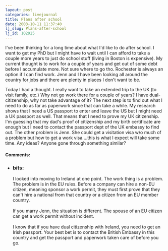 ```yaml
---
layout: post
categories: livejournal
title: Plans after school
date: 2003-10-11 11:37:40
lj_slug: Plans-after-school
lj_id: 102925
---
```

I've been thinking for a long time about what I'd like to do after school. I want to get my PhD but I might have to wait until I can afford to take a couple more years to just do school stuff (living in Boston is expensive). My current thought is to work for a couple of years and get out of some debt before I accumulate more. Not sure where to go tho. Rochester is always an option if I can find work. Jenn and I have been looking all around the country for jobs and there are plenty in places I don't want to be.  



Today I had a thought. I really want to take an extended trip to the UK (to visit family, etc.) Why not go work there for a couple of years? I have dual-citizenship, why not take advantage of it? The next step is to find out what I need to do as far as paperwork since that can take a while. My research shows that I need a US passport to enter and leave the US but I might need a UK passport as well. That means that I need to prove my UK citizenship. I'm guessing that my dad's proof of citizenship and my birth certificate are enough but I need to contact the passport dept of the UK embassy to find out. The other problem is Jenn. She could get a visitation visa w/o much of a problem but how to get a work visa....this is what I expect will take some time. Any ideas? Anyone gone through something similar?


<div id="comments"><h4>Comments:</h4><div class="lj-comments"><ul>
<li><h3>bits: </h3>
<a id="comment-140"></a>
<p>I looked into moving to Ireland at one point.  The work thing is a problem.  The problem is in the EU rules.  Before a company can hire a non-EU citizen, meaning sponsor a work permit, they must first prove that they can't hire a national from that country or a citizen from an EU member country.<br>
<br>
If you marry Jenn, the situation is different.  The spouse of an EU citizen can get a work permit without incident.<br>
<br>
I know that if you have dual citizenship with Ireland, you need to get an Irish passport.  Your best bet is to contact the British Embassy in this country and get the passport and paperwork taken care of before you go.</p>
</li>
</ul></div></div>
